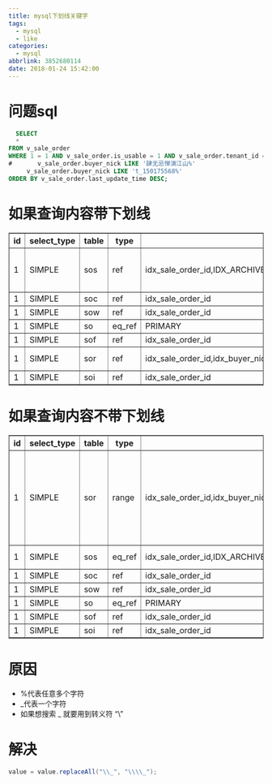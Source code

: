 ```yaml
---
title: mysql下划线关键字
tags:
  - mysql
  - like
categories:
  - mysql
abbrlink: 3852680114
date: 2018-01-24 15:42:00
---
```

# 问题sql
``` sql
  SELECT
  *
FROM v_sale_order
WHERE 1 = 1 AND v_sale_order.is_usable = 1 AND v_sale_order.tenant_id = 100046 AND 1 = 1 AND archive_state IN (0, 1) AND
#       v_sale_order.buyer_nick LIKE '肆无忌惮演江山%'
     v_sale_order.buyer_nick LIKE 't_150175568%'
ORDER BY v_sale_order.last_update_time DESC;
```

# 如果查询内容带下划线

<table border="1" style="border-collapse:collapse">
<tr><th>id</th><th>select_type</th><th>table</th><th>type</th><th>possible_keys</th><th>key</th><th>key_len</th><th>ref</th><th>rows</th><th>Extra</th></tr>
<tr><td>1</td><td>SIMPLE</td><td>sos</td><td>ref</td><td>idx_sale_order_id,IDX_ARCHIVE_SPLIT,oms_normal,oms_check,oms_suspend,oms_normal_v2,oms_check_v2,oms_suspend_v2,IX_SaleOrderStatus_SyncPlaystate,idx_pay_time,IDX_original_order_id</td><td>IDX_original_order_id</td><td>6</td><td>const,const</td><td>837216</td><td>Using where; Using filesort</td></tr>
<tr><td>1</td><td>SIMPLE</td><td>soc</td><td>ref</td><td>idx_sale_order_id</td><td>idx_sale_order_id</td><td>9</td><td>egenie_kn.sos.sale_order_id</td><td>1</td><td>NULL</td></tr>
<tr><td>1</td><td>SIMPLE</td><td>sow</td><td>ref</td><td>idx_sale_order_id</td><td>idx_sale_order_id</td><td>9</td><td>egenie_kn.sos.sale_order_id</td><td>1</td><td>NULL</td></tr>
<tr><td>1</td><td>SIMPLE</td><td>so</td><td>eq_ref</td><td>PRIMARY</td><td>PRIMARY</td><td>8</td><td>egenie_kn.sos.sale_order_id</td><td>1</td><td>NULL</td></tr>
<tr><td>1</td><td>SIMPLE</td><td>sof</td><td>ref</td><td>idx_sale_order_id</td><td>idx_sale_order_id</td><td>9</td><td>egenie_kn.sos.sale_order_id</td><td>1</td><td>NULL</td></tr>
<tr><td>1</td><td>SIMPLE</td><td>sor</td><td>ref</td><td>idx_sale_order_id,idx_buyer_nick</td><td>idx_sale_order_id</td><td>9</td><td>egenie_kn.sos.sale_order_id</td><td>1</td><td>Using where</td></tr>
<tr><td>1</td><td>SIMPLE</td><td>soi</td><td>ref</td><td>idx_sale_order_id</td><td>idx_sale_order_id</td><td>9</td><td>egenie_kn.sos.sale_order_id</td><td>1</td><td>NULL</td></tr></table>




# 如果查询内容不带下划线


<table border="1" style="border-collapse:collapse">
<tr><th>id</th><th>select_type</th><th>table</th><th>type</th><th>possible_keys</th><th>key</th><th>key_len</th><th>ref</th><th>rows</th><th>Extra</th></tr>
<tr><td>1</td><td>SIMPLE</td><td>sor</td><td>range</td><td>idx_sale_order_id,idx_buyer_nick</td><td>idx_buyer_nick</td><td>303</td><td>NULL</td><td>7</td><td>Using index condition; Using where; Using temporary; Using filesort</td></tr>
<tr><td>1</td><td>SIMPLE</td><td>sos</td><td>eq_ref</td><td>idx_sale_order_id,IDX_ARCHIVE_SPLIT,oms_normal,oms_check,oms_suspend,oms_normal_v2,oms_check_v2,oms_suspend_v2,IX_SaleOrderStatus_SyncPlaystate,idx_pay_time,IDX_original_order_id</td><td>idx_sale_order_id</td><td>8</td><td>egenie_kn.sor.sale_order_id</td><td>1</td><td>Using where</td></tr>
<tr><td>1</td><td>SIMPLE</td><td>soc</td><td>ref</td><td>idx_sale_order_id</td><td>idx_sale_order_id</td><td>9</td><td>egenie_kn.sor.sale_order_id</td><td>1</td><td>NULL</td></tr>
<tr><td>1</td><td>SIMPLE</td><td>sow</td><td>ref</td><td>idx_sale_order_id</td><td>idx_sale_order_id</td><td>9</td><td>egenie_kn.sor.sale_order_id</td><td>1</td><td>NULL</td></tr>
<tr><td>1</td><td>SIMPLE</td><td>so</td><td>eq_ref</td><td>PRIMARY</td><td>PRIMARY</td><td>8</td><td>egenie_kn.sor.sale_order_id</td><td>1</td><td>NULL</td></tr>
<tr><td>1</td><td>SIMPLE</td><td>sof</td><td>ref</td><td>idx_sale_order_id</td><td>idx_sale_order_id</td><td>9</td><td>egenie_kn.sor.sale_order_id</td><td>1</td><td>NULL</td></tr>
<tr><td>1</td><td>SIMPLE</td><td>soi</td><td>ref</td><td>idx_sale_order_id</td><td>idx_sale_order_id</td><td>9</td><td>egenie_kn.sor.sale_order_id</td><td>1</td><td>NULL</td></tr></table>



# 原因
- %代表任意多个字符
- _代表一个字符
- 如果想搜索  _  就要用到转义符 “\”

# 解决
``` java
value = value.replaceAll("\\_", "\\\\_");
```
